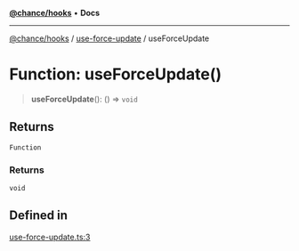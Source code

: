 [**@chance/hooks**](../../README.md) • **Docs**

***

[@chance/hooks](../../modules.md) / [use-force-update](../README.md) / useForceUpdate

# Function: useForceUpdate()

> **useForceUpdate**(): () => `void`

## Returns

`Function`

### Returns

`void`

## Defined in

[use-force-update.ts:3](https://github.com/chaance/hooks/blob/3a106812f998ae2dc116bc6963936377cd0af671/src/use-force-update.ts#L3)
